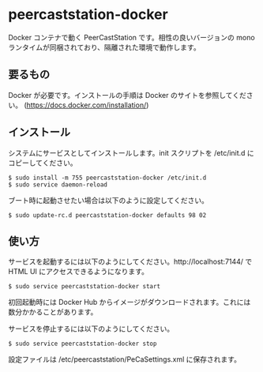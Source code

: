 # peercaststation-docker

Docker コンテナで動く PeerCastStation です。相性の良いバージョンの
mono ランタイムが同梱されており、隔離された環境で動作します。

## 要るもの

Docker が必要です。インストールの手順は Docker のサイトを参照してください。
(https://docs.docker.com/installation/)

## インストール

システムにサービスとしてインストールします。init スクリプトを
/etc/init.d にコピーしてください。

    $ sudo install -m 755 peercaststation-docker /etc/init.d
    $ sudo service daemon-reload

ブート時に起動させたい場合は以下のように設定してください。

    $ sudo update-rc.d peercaststation-docker defaults 98 02

## 使い方

サービスを起動するには以下のようにしてください。http://localhost:7144/
で HTML UI にアクセスできるようになります。

    $ sudo service peercaststation-docker start

初回起動時には Docker Hub からイメージがダウンロードされます。これには
数分かかることがあります。

サービスを停止するには以下のようにしてください。

    $ sudo service peercaststation-docker stop

設定ファイルは /etc/peercaststation/PeCaSettings.xml に保存されます。

